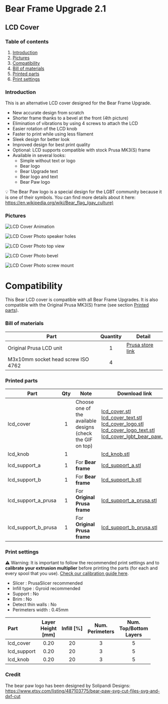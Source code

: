 # Bear Frame Upgrade 2.1

## LCD Cover

### Table of contents
  1. [Introduction](#introduction)
  1. [Pictures](#pictures)
  1. [Compatibility](#compatibility)
  1. [Bill of materials](#bill-of-materials)
  1. [Printed parts](#printed-parts)
  1. [Print settings](#print-settings)

### Introduction

This is an alternative LCD cover designed for the Bear Frame Upgrade.
  * New accurate design from scratch
  * Shorter frame thanks to a bevel at the front (4th picture)
  * Elimination of vibrations by using 4 screws to attach the LCD
  * Easier rotation of the LCD knob
  * Faster to print while using less filament
  * Sleek design for better look
  * Improved design for best print quality
  * Optional: LCD supports compatible with stock Prusa MK3(S) frame
  * Available in several looks:
      * Simple without text or logo
      * Bear logo
      * Bear Upgrade text
      * Bear logo and text
      * Bear Paw logo

:bulb: The Bear Paw logo is a special design for the LGBT community because it is one of their symbols. You can find more details about it here: https://en.wikipedia.org/wiki/Bear_flag_(gay_culture)


### Pictures

![LCD Cover Animation](images/lcd_cover_animation.gif)

![LCD Cover Photo speaker holes](images/lcd_cover_photo_01.jpg)

![LCD Cover Photo top view](images/lcd_cover_photo_02.jpg)

![LCD Cover Photo bevel](images/lcd_cover_photo_03.jpg)

![LCD Cover Photo screw mount](images/lcd_cover_photo_04.jpg)


# Compatibility

This Bear LCD cover is compatible with all Bear Frame Upgrades. It is also compatible with the Original Prusa MK3(S) frame (see section [Printed parts](#printed-parts)).


### Bill of materials

| Part     | Quantity | Detail |
|----------|:--------:|--------|
| Original Prusa LCD unit            | 1 | [Prusa store link](https://shop.prusa3d.com/en/spare-parts/213-lcd-unit.html) |
| M3x10mm socket head screw ISO 4762 | 4 | |


### Printed parts


| Part | Qty | Note | Download link |
|------|:---:|------|---------------|
| lcd_cover           | 1 |  Choose one of the available designs (check the GIF on top) | [lcd_cover.stl](printed_parts/stl/lcd_cover.stl?raw=true)<br>[lcd_cover_text.stl](printed_parts/stl/lcd_cover_text.stl?raw=true)<br>[lcd_cover_logo.stl](printed_parts/stl/lcd_cover_logo.stl?raw=true)<br>[lcd_cover_logo_text.stl](printed_parts/stl/lcd_cover_logo_text.stl?raw=true)<br>[lcd_cover_lgbt_bear_paw.stl](printed_parts/stl/lcd_cover_lgbt_bear_paw.stl?raw=true) |
| lcd_knob            | 1 | | [lcd_knob.stl](printed_parts/stl/lcd_knob.stl?raw=true) |
| lcd_support_a       | 1 | For **Bear frame** | [lcd_support_a.stl](printed_parts/stl/lcd_support_a.stl?raw=true) |
| lcd_support_b       | 1 | For **Bear frame** | [lcd_support_b.stl](printed_parts/stl/lcd_support_b.stl?raw=true) |
| lcd_support_a_prusa | 1 | For **Original Prusa frame** | [lcd_support_a_prusa.stl](printed_parts/stl/lcd_support_a_prusa.stl?raw=true) |
| lcd_support_b_prusa | 1 | For **Original Prusa frame** | [lcd_support_b_prusa.stl](printed_parts/stl/lcd_support_b_prusa.stl?raw=true) |



### Print settings

:warning: Warning: It is important to follow the recommended print settings and to **calibrate your extrusion multiplier** before printing the parts (for each and every spool that you use). [Check our calibration guide here](https://guides.bear-lab.com/Guide/Extrusion+multiplier+and+filament+diameter/8).

  * Slicer : PrusaSlicer recommended
  * Infill type : Gyroid recommended
  * Support : No
  * Brim : No
  * Detect thin walls : No
  * Perimeters width : 0.45mm

| Part | Layer<br/>Height<br/>[mm] | Infill [%] | Num.<br/>Perimeters | Num.<br/>Top/Bottom<br/>Layers |
|:-----|:-------------------------:|:----------:|:-------------------:|:------------------------------:|
| lcd_cover   | 0.20 | 20 | 3 | 5 |
| lcd_support | 0.20 | 20 | 3 | 5 |
| lcd_knob    | 0.20 | 20 | 3 | 5 |


### Credit

The bear paw logo has been designed by Solipandi Designs: https://www.etsy.com/listing/487103775/bear-paw-svg-cut-files-svg-and-dxf-cut
